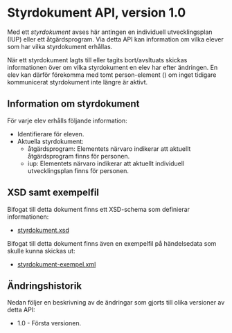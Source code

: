 Styrdokument API, version 1.0
=============================
Med ett _styrdokument_ avses här antingen en individuell utvecklingsplan (IUP) eller ett åtgärdsprogram. Via detta API kan information om vilka elever som har vilka styrdokument erhållas.

När ett styrdokument lagts till eller tagits bort/avsltuats skickas informationen över om vilka styrdokument en elev har efter ändringen. En elev kan därför förekomma med tomt person-element (<person id="..." />) om inget tidigare kommunicerat styrdokument inte längre är aktivt.

Information om styrdokument
---------------------------
För varje elev erhålls följande information:

- Identifierare för eleven.
- Aktuella styrdokument:
  - åtgärdsprogram: Elementets närvaro indikerar att aktuellt åtgärdsprogram finns för personen.
  - iup: Elementets närvaro indikerar att aktuellt individuell utvecklingsplan finns för personen.

XSD samt exempelfil
-------------------
Bifogat till detta dokument finns ett XSD-schema som definierar informationen:
- [styrdokument.xsd](styrdokument.xsd)

Bifogat till detta dokument finns även en exempelfil på händelsedata som skulle kunna skickas ut:
- [styrdokument-exempel.xml](styrdokument-exempel.xml)

Ändringshistorik
----------------
Nedan följer en beskrivning av de ändringar som gjorts till olika versioner av detta API:
- 1.0 - Första versionen.
 
